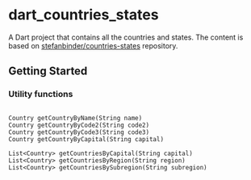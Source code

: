# dart_countries_states

A Dart project that contains all the countries and states. The content is based on 
[stefanbinder/countries-states](https://github.com/stefanbinder/countries-states) repository.

## Getting Started


### Utility functions

```$dart

Country getCountryByName(String name)
Country getCountryByCode2(String code2)
Country getCountryByCode3(String code3)
Country getCountryByCapital(String capital)

List<Country> getCountriesByCapital(String capital)
List<Country> getCountriesByRegion(String region)
List<Country> getCountriesBySubregion(String subregion)
```